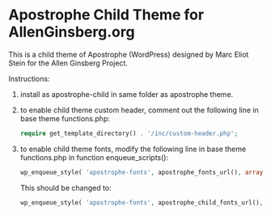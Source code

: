 # Apostrophe Child Theme for AllenGinsberg.org 

This is a child theme of Apostrophe (WordPress) designed by Marc Eliot Stein for the Allen Ginsberg Project.

Instructions: 

1. install as apostrophe-child in same folder as apostrophe theme.

2. to enable child theme custom header, comment out the following line in base theme functions.php:

    ````php
    require get_template_directory() . '/inc/custom-header.php';
    ````

3. to enable child theme fonts, modify the following line in base theme functions.php in function enqueue_scripts():

    ````php
    wp_enqueue_style( 'apostrophe-fonts', apostrophe_fonts_url(), array(), null );
    ````

    This should be changed to:
    ````php
    wp_enqueue_style( 'apostrophe-fonts', apostrophe_child_fonts_url(), array(), null );
    ````

